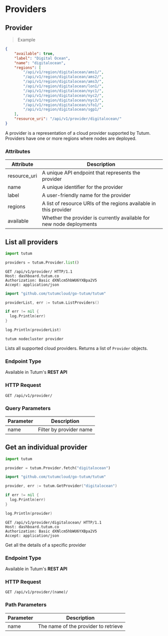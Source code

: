 # Providers

## Provider

> Example

```json
{
    "available": true,
    "label": "Digital Ocean",
    "name": "digitalocean",
    "regions": [
        "/api/v1/region/digitalocean/ams1/",
        "/api/v1/region/digitalocean/ams2/",
        "/api/v1/region/digitalocean/ams3/",
        "/api/v1/region/digitalocean/lon1/",
        "/api/v1/region/digitalocean/nyc1/",
        "/api/v1/region/digitalocean/nyc2/",
        "/api/v1/region/digitalocean/nyc3/",
        "/api/v1/region/digitalocean/sfo1/",
        "/api/v1/region/digitalocean/sgp1/"
    ],
    "resource_uri": "/api/v1/provider/digitalocean/"
}
```

A provider is a representation of a cloud provider supported by Tutum. Providers have one or more regions where nodes are deployed.


### Attributes

Attribute | Description
--------- | -----------
resource_uri | A unique API endpoint that represents the provider
name | A unique identifier for the provider
label | A user-friendly name for the provider
regions | A list of resource URIs of the regions available in this provider
available | Whether the provider is currently available for new node deployments


## List all providers

```python
import tutum

providers = tutum.Provider.list()
```

```http
GET /api/v1/provider/ HTTP/1.1
Host: dashboard.tutum.co
Authorization: Basic dXNlcm5hbWU6YXBpa2V5
Accept: application/json
```

```go
import "github.com/tutumcloud/go-tutum/tutum"

providerList, err := tutum.ListProviders()

if err != nil {
  log.Println(err)
}

log.Println(providerList)
```

```shell
tutum nodecluster provider
```

Lists all supported cloud providers. Returns a list of `Provider` objects.

### Endpoint Type

Available in Tutum's **REST API**

### HTTP Request

`GET /api/v1/provider/`

### Query Parameters

Parameter | Description
--------- | -----------
name | Filter by provider name



## Get an individual provider

```python
import tutum

provider = tutum.Provider.fetch("digitalocean")
```

```go
import "github.com/tutumcloud/go-tutum/tutum"

provider, err := tutum.GetProvider("digitalocean")

if err != nil {
  log.Println(err)
}

log.Println(provider)
```

```http
GET /api/v1/provider/digitalocean/ HTTP/1.1
Host: dashboard.tutum.co
Authorization: Basic dXNlcm5hbWU6YXBpa2V5
Accept: application/json
```


Get all the details of a specific provider

### Endpoint Type

Available in Tutum's **REST API**

### HTTP Request

`GET /api/v1/provider/(name)/`

### Path Parameters

Parameter | Description
--------- | -----------
name | The name of the provider to retrieve
